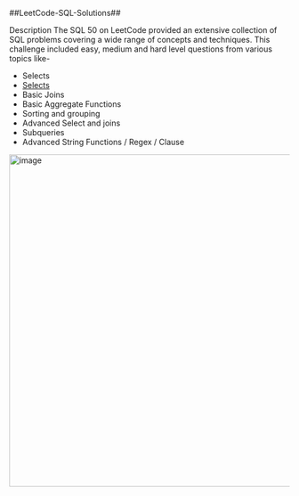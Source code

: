 ##LeetCode-SQL-Solutions##

Description
The SQL 50 on LeetCode provided an extensive collection of SQL problems covering a wide range of concepts and techniques. This challenge included easy, medium and hard level questions from various topics like-

- Selects
- <a href=https://github.com/ybovas/SQL/tree/main/SELECT>Selects</a>
- Basic Joins
- Basic Aggregate Functions
- Sorting and grouping
- Advanced Select and joins
- Subqueries
- Advanced String Functions / Regex / Clause


<img width="1306" height="597" alt="image" src="https://github.com/user-attachments/assets/52ebae3f-f6e8-405b-9e1d-d7a8915cac50" />
